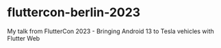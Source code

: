 # fluttercon-berlin-2023
My talk from FlutterCon 2023 - Bringing Android 13 to Tesla vehicles with Flutter Web
